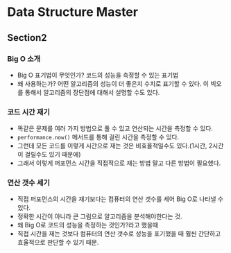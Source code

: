 # Data Structure Master

## Section2
### Big O 소개
- Big O 표기법이 무엇인가?
코드의 성능을 측정할 수 있는 표기법
- 왜 사용하는가?
어떤 알고리즘의 성능이 더 좋은지 수치로 표기할 수 있다.
이 빅오를 통해서 알고리즘의 장단점에 대해서 설명할 수도 있다.

### 코드 시간 재기
- 똑같은 문제를 여러 가지 방법으로 풀 수 있고 연산되는 시간을 측정할 수 있다.
- `performance.now()` 메서드를 통해 걸린 시간을 측정할 수 있다.
- 그런데 모든 코드를 이렇게 시간으로 재는 것은 비효율적일수도 있다.(1시간, 2시간이 걸릴수도 있기 때문에)
- 그래서 이렇게 퍼포먼스 시간을 직접적으로 재는 방법 말고 다른 방법이 필요했다.

### 연산 갯수 세기
- 직접 퍼포먼스의 시간을 재기보다는 컴퓨터의 연산 갯수를 세어 Big O로 나타낼 수 있다.
- 정확한 시간이 아니라 큰 그림으로 알고리즘을 분석해야한다는 것.
- 왜 Big O로 코드의 성능을 측정하는 것인가?라고 했을때
- 직접 시간을 재는 것보다 컴퓨터의 연산 갯수로 성능을 표기했을 때 훨씬 간단하고 효율적으로 판단할 수 있기 때문.